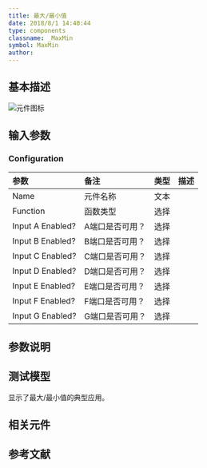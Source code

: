 ```yaml
---
title: 最大/最小值
date: 2018/8/1 14:40:44
type: components
classname: _MaxMin
symbol: MaxMin
author: 
---
```

## <span id="comp_desc">基本描述</span>
![元件图标]()

## <span id="comp_params">输入参数</span>
### <span id="comp_params_group_Configuration">Configuration</span>
| 参数 | 备注 | 类型 | 描述 |
| :--- | :--- | :--: | :--- |
| <span id="comp_params_param_Name">Name</span> | 元件名称 | 文本 |  |
| <span id="comp_params_param_Type">Function</span> | 函数类型 | 选择 |  |
| <span id="comp_params_param_A">Input A Enabled?</span> | A端口是否可用？ | 选择 |  |
| <span id="comp_params_param_B">Input B Enabled?</span> | B端口是否可用？ | 选择 |  |
| <span id="comp_params_param_C">Input C Enabled?</span> | C端口是否可用？ | 选择 |  |
| <span id="comp_params_param_D">Input D Enabled?</span> | D端口是否可用？ | 选择 |  |
| <span id="comp_params_param_E">Input E Enabled?</span> | E端口是否可用？ | 选择 |  |
| <span id="comp_params_param_F">Input F Enabled?</span> | F端口是否可用？ | 选择 |  |
| <span id="comp_params_param_G">Input G Enabled?</span> | G端口是否可用？ | 选择 |  |

[Name]: #comp_params_param_Name "Name"
[Function]: #comp_params_param_Type "Function"
[Input A Enabled?]: #comp_params_param_A "Input A Enabled?"
[Input B Enabled?]: #comp_params_param_B "Input B Enabled?"
[Input C Enabled?]: #comp_params_param_C "Input C Enabled?"
[Input D Enabled?]: #comp_params_param_D "Input D Enabled?"
[Input E Enabled?]: #comp_params_param_E "Input E Enabled?"
[Input F Enabled?]: #comp_params_param_F "Input F Enabled?"
[Input G Enabled?]: #comp_params_param_G "Input G Enabled?"


## <span id="comp_remarks">参数说明</span>


## <span id="comp_example">测试模型</span>
[<test name>](<test link>)显示了最大/最小值的典型应用。

## <span id="comp_seealso">相关元件</span>

## <span id="comp_ref">参考文献</span>



